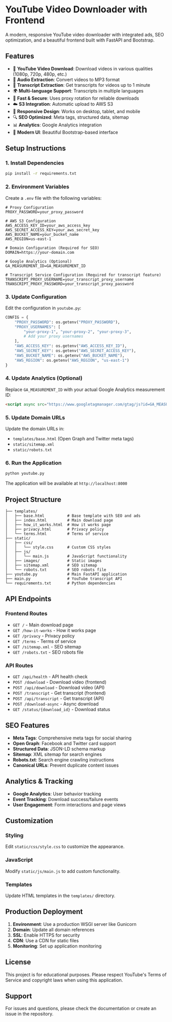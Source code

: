 # YouTube Video Downloader with Frontend

A modern, responsive YouTube video downloader with integrated ads, SEO optimization, and a beautiful frontend built with FastAPI and Bootstrap.

## Features

- 🎥 **YouTube Video Download**: Download videos in various qualities (1080p, 720p, 480p, etc.)
- 🎵 **Audio Extraction**: Convert videos to MP3 format
- 📝 **Transcript Extraction**: Get transcripts for videos up to 1 minute
- 🌍 **Multi-language Support**: Transcripts in multiple languages
- 🚀 **Fast & Secure**: Uses proxy rotation for reliable downloads
- ☁️ **S3 Integration**: Automatic upload to AWS S3
- 📱 **Responsive Design**: Works on desktop, tablet, and mobile
- 🔍 **SEO Optimized**: Meta tags, structured data, sitemap
- 📊 **Analytics**: Google Analytics integration
- 🎨 **Modern UI**: Beautiful Bootstrap-based interface

## Setup Instructions

### 1. Install Dependencies

```bash
pip install -r requirements.txt
```

### 2. Environment Variables

Create a `.env` file with the following variables:

```env
# Proxy Configuration
PROXY_PASSWORD=your_proxy_password

# AWS S3 Configuration
AWS_ACCESS_KEY_ID=your_aws_access_key
AWS_SECRET_ACCESS_KEY=your_aws_secret_key
AWS_BUCKET_NAME=your_bucket_name
AWS_REGION=us-east-1

# Domain Configuration (Required for SEO)
DOMAIN=https://your-domain.com

# Google Analytics (Optional)
GA_MEASUREMENT_ID=GA_MEASUREMENT_ID

# Transcript Service Configuration (Required for transcript feature)
TRANSCRIPT_PROXY_USERNAME=your_transcript_proxy_username
TRANSCRIPT_PROXY_PASSWORD=your_transcript_proxy_password
```

### 3. Update Configuration

Edit the configuration in `youtube.py`:

```python
CONFIG = {
    "PROXY_PASSWORD": os.getenv("PROXY_PASSWORD"),
    "PROXY_USERNAMES": [
        "your-proxy-1", "your-proxy-2", "your-proxy-3",
        # Add your proxy usernames
    ],
    "AWS_ACCESS_KEY": os.getenv("AWS_ACCESS_KEY_ID"),
    "AWS_SECRET_KEY": os.getenv("AWS_SECRET_ACCESS_KEY"),
    "AWS_BUCKET_NAME": os.getenv("AWS_BUCKET_NAME"),
    "AWS_REGION": os.getenv("AWS_REGION", "us-east-1")
}
```

### 4. Update Analytics (Optional)

Replace `GA_MEASUREMENT_ID` with your actual Google Analytics measurement ID:

```html
<script async src="https://www.googletagmanager.com/gtag/js?id=GA_MEASUREMENT_ID"></script>
```

### 5. Update Domain URLs

Update the domain URLs in:
- `templates/base.html` (Open Graph and Twitter meta tags)
- `static/sitemap.xml`
- `static/robots.txt`

### 6. Run the Application

```bash
python youtube.py
```

The application will be available at `http://localhost:8000`

## Project Structure

```
├── templates/
│   ├── base.html          # Base template with SEO and ads
│   ├── index.html         # Main download page
│   ├── how_it_works.html  # How it works page
│   ├── privacy.html       # Privacy policy
│   └── terms.html         # Terms of service
├── static/
│   ├── css/
│   │   └── style.css      # Custom CSS styles
│   ├── js/
│   │   └── main.js        # JavaScript functionality
│   ├── images/            # Static images
│   ├── sitemap.xml        # SEO sitemap
│   └── robots.txt         # SEO robots file
├── youtube.py             # Main FastAPI application
├── main.py                # YouTube transcript API
└── requirements.txt       # Python dependencies
```

## API Endpoints

### Frontend Routes
- `GET /` - Main download page
- `GET /how-it-works` - How it works page
- `GET /privacy` - Privacy policy
- `GET /terms` - Terms of service
- `GET /sitemap.xml` - SEO sitemap
- `GET /robots.txt` - SEO robots file

### API Routes
- `GET /api/health` - API health check
- `POST /download` - Download video (frontend)
- `POST /api/download` - Download video (API)
- `POST /transcript` - Get transcript (frontend)
- `POST /api/transcript` - Get transcript (API)
- `POST /download-async` - Async download
- `GET /status/{download_id}` - Download status

## SEO Features

- **Meta Tags**: Comprehensive meta tags for social sharing
- **Open Graph**: Facebook and Twitter card support
- **Structured Data**: JSON-LD schema markup
- **Sitemap**: XML sitemap for search engines
- **Robots.txt**: Search engine crawling instructions
- **Canonical URLs**: Prevent duplicate content issues

## Analytics & Tracking

- **Google Analytics**: User behavior tracking
- **Event Tracking**: Download success/failure events
- **User Engagement**: Form interactions and page views

## Customization

### Styling
Edit `static/css/style.css` to customize the appearance.

### JavaScript
Modify `static/js/main.js` to add custom functionality.

### Templates
Update HTML templates in the `templates/` directory.

## Production Deployment

1. **Environment**: Use a production WSGI server like Gunicorn
2. **Domain**: Update all domain references
3. **SSL**: Enable HTTPS for security
4. **CDN**: Use a CDN for static files
5. **Monitoring**: Set up application monitoring

## License

This project is for educational purposes. Please respect YouTube's Terms of Service and copyright laws when using this application.

## Support

For issues and questions, please check the documentation or create an issue in the repository.
